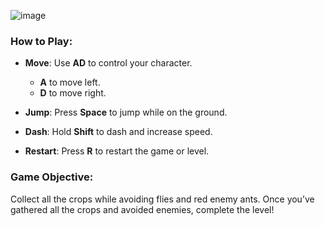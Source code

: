 ![image](https://github.com/user-attachments/assets/cede583f-3e4d-436d-b0c9-9eef4b8862fd)

### How to Play:

- **Move**: Use **AD** to control your character.
  - **A** to move left.
  - **D** to move right.

- **Jump**: Press **Space** to jump while on the ground.
- **Dash**: Hold **Shift** to dash and increase speed.
- **Restart**: Press **R** to restart the game or level.

### Game Objective:

Collect all the crops while avoiding flies and red enemy ants. Once you’ve gathered all the crops and avoided enemies, complete the level!
